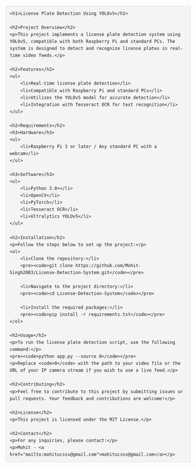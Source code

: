 <!DOCTYPE html>
<html lang="en">
<head>
    <meta charset="UTF-8">
    <meta name="viewport" content="width=device-width, initial-scale=1.0">
    <title>License Plate Detection Using YOLOv5</title>
    <style>
        body {
            font-family: Arial, sans-serif;
            margin: 20px;
            line-height: 1.6;
        }
        h1, h2, h3 {
            color: #2c3e50;
        }
        pre {
            background-color: #f4f4f4;
            padding: 10px;
            border: 1px solid #ddd;
        }
        code {
            background-color: #f4f4f4;
            padding: 2px 4px;
            border-radius: 4px;
        }
        a {
            color: #3498db;
            text-decoration: none;
        }
        a:hover {
            text-decoration: underline;
        }
    </style>
</head>
<body>

    <h1>License Plate Detection Using YOLOv5</h1>

    <h2>Project Overview</h2>
    <p>This project implements a license plate detection system using YOLOv5, compatible with both Raspberry Pi and standard PCs. The system is designed to detect and recognize license plates in real-time video feeds.</p>

    <h2>Features</h2>
    <ul>
        <li>Real-time license plate detection</li>
        <li>Compatible with Raspberry Pi and standard PCs</li>
        <li>Utilizes the YOLOv5 model for accurate detection</li>
        <li>Integration with Tesseract OCR for text recognition</li>
    </ul>

    <h2>Requirements</h2>
    <h3>Hardware</h3>
    <ul>
        <li>Raspberry Pi 3 or later / Any standard PC with a webcam</li>
    </ul>

    <h3>Software</h3>
    <ul>
        <li>Python 3.8+</li>
        <li>OpenCV</li>
        <li>PyTorch</li>
        <li>Tesseract OCR</li>
        <li>Ultralytics YOLOv5</li>
    </ul>

    <h2>Installation</h2>
    <p>Follow the steps below to set up the project:</p>
    <ol>
        <li>Clone the repository:</li>
        <pre><code>git clone https://github.com/Mohit-Singh2003/License-Detection-System.git</code></pre>
        
        <li>Navigate to the project directory:</li>
        <pre><code>cd License-Detection-System</code></pre>

        <li>Install the required packages:</li>
        <pre><code>pip install -r requirements.txt</code></pre>
    </ol>

    <h2>Usage</h2>
    <p>To run the license plate detection script, use the following command:</p>
    <pre><code>python app.py --source 0</code></pre>
    <p>Replace <code>0</code> with the path to your video file or the URL of your IP camera stream if you wish to use a live feed.</p>

    <h2>Contributing</h2>
    <p>Feel free to contribute to this project by submitting issues or pull requests. Your feedback and contributions are welcome!</p>

    <h2>License</h2>
    <p>This project is licensed under the MIT License.</p>

    <h2>Contact</h2>
    <p>For any inquiries, please contact:</p>
    <p>Mohit - <a href="mailto:mohitucsss@gmail.com">mohitucsss@gmail.com</a></p>

</body>
</html>
